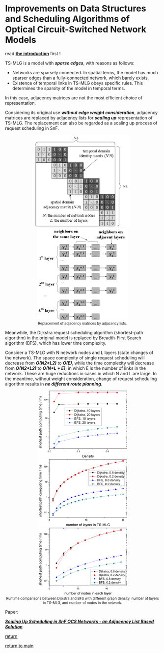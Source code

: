 # Improvements on Data Structures and Scheduling Algorithms of Optical Circuit-Switched Network Models

read **[the introduction](intro.md)** first !

TS-MLG is a model with ***sparse edges***, with reasons as follows:

- Networks are sparsely connected.
    In spatial terms, the model has much sparser edges than a fully-connected network, which barely exists.
- Existence of temporal links in TS-MLG obeys specific rules.
    This determines the sparsity of the model in temporal terms.

In this case, adjacency matrices are not the most efficient choice of representation.

Considering its original use ***without edge weight consideration***,
adjacency matrices are replaced by adjacency lists for ***scaling up*** representation of TS-MLG.
The replacement can also be regarded as a scaling up process of request scheduling in SnF.

<div align="center">
    <img src="adjacency_matrix.png" height="300" alt="adjacency_matrix" />
    <img src="adjacency_list.png" height="300" alt="adjacency_list" />
    <center style="font-size:80%">Replacement of adjacency matrices by adjacency lists.</center>
</div>

Meanwhile, the Dijkstra request scheduling algorithm (shortest-path algorithm) in the original model
is replaced by Breadth-First Search algorithm (BFS), which has lower time complexity.

Consider a TS-MLG with N network nodes and L layers (state changes of the network).
The space complexity of single request scheduling will decrease from ***O(N2\*L2)*** to ***O(E)***,
while the time complexity will decrease from ***O(N2\*L2)*** to ***O(N\*L + E)***,
in which E is the number of links in the network.
These are huge reductions in cases in which N and L are large.
In the meantime, without weight consideration,
change of request scheduling algorithm results in ***no different route planning***.

<div align="center">
    <img src="time_density_bfs.png" height="220" alt="time with graph density" />
    <img src="time_layers_bfs.png" height="220" alt="time with number of layers in TS-MLG" />
    <img src="time_nodes_bfs.png" height="220" alt="time with number of nodes in the network" />
    <center style="font-size:80%">Runtime comparisons between Dijkstra and BFS with different graph density, number of layers in TS-MLG, and number of nodes in the network.</center>
</div>

Paper:

***[Scaling Up Scheduling in SnF OCS Networks - an Adjacency List Based Solution](https://www.sciencedirect.com/science/article/pii/S1573427718300511)***

[return](../../research_exp.md)

[return to main](../../../index.md)
